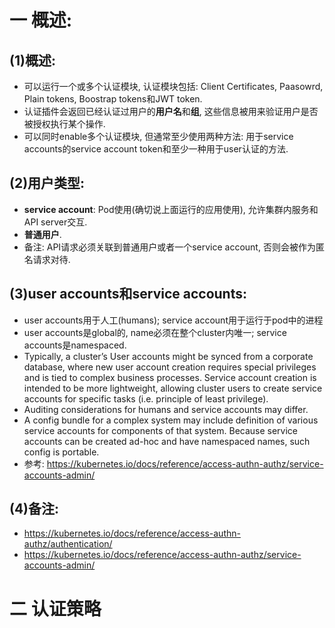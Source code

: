 # 一 概述:
## (1)概述:
- 可以运行一个或多个认证模块, 认证模块包括: Client Certificates, Paasowrd, Plain tokens, Boostrap tokens和JWT token.
- 认证插件会返回已经认证过用户的**用户名**和**组**, 这些信息被用来验证用户是否被授权执行某个操作.
- 可以同时enable多个认证模块, 但通常至少使用两种方法: 用于service accounts的service account token和至少一种用于user认证的方法.

## (2)用户类型:
- **service account**: Pod使用(确切说上面运行的应用使用), 允许集群内服务和API server交互.
- **普通用户**. 
- 备注: API请求必须关联到普通用户或者一个service account, 否则会被作为匿名请求对待.

## (3)user accounts和service accounts:
- user accounts用于人工(humans); service account用于运行于pod中的进程
- user accounts是global的, name必须在整个cluster内唯一; service accounts是namespaced.
- Typically, a cluster’s User accounts might be synced from a corporate database, where new user account creation requires special privileges and is tied to complex business processes. Service account creation is intended to be more lightweight, allowing cluster users to create service accounts for specific tasks (i.e. principle of least privilege).
- Auditing considerations for humans and service accounts may differ.
- A config bundle for a complex system may include definition of various service accounts for components of that system. Because service accounts can be created ad-hoc and have namespaced names, such config is portable.
- 参考: https://kubernetes.io/docs/reference/access-authn-authz/service-accounts-admin/

## (4)备注:
- https://kubernetes.io/docs/reference/access-authn-authz/authentication/
- https://kubernetes.io/docs/reference/access-authn-authz/service-accounts-admin/

# 二 认证策略
